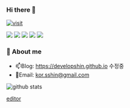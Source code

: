 ### Hi there 👋

[![visit](https://hits.seeyoufarm.com/api/count/incr/badge.svg?url=https%3A%2F%2Fgithub.com%2Fdevelopshin%2Fhit-counter&count_bg=%2379C83D&title_bg=%23555555&icon=&icon_color=%23E7E7E7&title=visit&edge_flat=false)](#)

<img src="https://img.shields.io/badge/spring-6DB33F?style=for-the-badge&logo=spring&logoColor=white"> 
<img src="https://img.shields.io/badge/android-3DDC84?style=for-the-badge&logo=android&logoColor=white"> 
<img src="https://img.shields.io/badge/typescript-007396?style=for-the-badge&logo=java&logoColor=white"> 
<img src="https://img.shields.io/badge/pytorch-7F52FF?style=for-the-badge&logo=pytorch&logoColor=white"> 
<img src="https://img.shields.io/badge/python-3776AB?style=for-the-badge&logo=python&logoColor=white"> 

<!-- editor[https://dillinger.io/]   -->
### :love_letter: About me
- 📫Blog: https://developshin.github.io 수정중
- 💬Email: kor.sshin@gmail.com


![github stats](https://github-readme-stats.vercel.app/api?username=DevelopShin&show_icons=true&theme=radical&count_private=true)

[editor](https://dillinger.io/)
